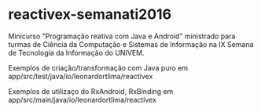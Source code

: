 # reactivex-semanati2016
Minicurso "Programação reativa com Java e Android" ministrado para turmas de Ciência da Computação e Sistemas de Informação na IX Semana de Tecnologia da Informação do UNIVEM.

Exemplos de criação/transformação com Java puro em app/src/test/java/io/leonardortlima/reactivex

Exemplos de utilizaço do RxAndroid, RxBinding em app/src/main/java/io/leonardortlima/reactivex
